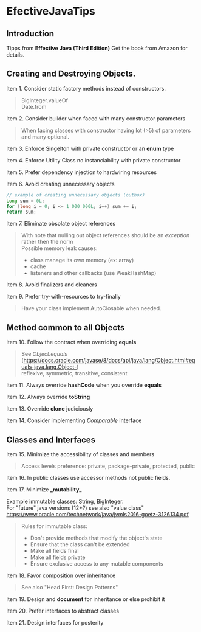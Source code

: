 # EfectiveJavaTips

## Introduction  
Tipps from **Effective Java (Third Edition)** Get the book from Amazon for details.
  

## Creating and Destroying Objects.  
  
Item 1. Consider static factory methods instead of constructors.  
  
>BigInteger.valueOf  
>Date.from  

Item 2. Consider builder when faced with many constructor parameters  
  
> When facing classes with constructor having lot (>5) of parameters and many optional.
  
Item 3. Enforce Singelton with private constructor or an **enum** type  
  
Item 4. Enforce Utility Class no instanciability with private constructor  
  
Item 5. Prefer dependency injection to hardwiring resources
  
Item 6. Avoid creating unnecessary objects

```java
// example of creating unnecessary objects (outbox)  
Long sum = 0L;  
for (long i = 0; i <= 1_000_000L; i++) sum += i;  
return sum;  
```

Item 7. Eliminate obsolate object references  
  
> With note that nulling out object references should be an _exception_ rather then the norm  
> Possible memory leak causes: 
> * class manage its own memory (ex: array)
> * cache
> * listeners and other callbacks (use WeakHashMap)
  
Item 8. Avoid finalizers and cleaners  
  
Item 9. Prefer try-with-resources to try-finally
  
> Have your class implement AutoClosable when needed.
 

## Method common to all Objects
  
Item 10. Follow the contract when overriding **equals**
  
> See _Object.equals_  
(https://docs.oracle.com/javase/8/docs/api/java/lang/Object.html#equals-java.lang.Object-)  
> reflexive, symmetric, transitive, consistent  

Item 11. Always override **hashCode** when you override **equals**
  
Item 12. Always override **toString**
  
Item 13. Override **clone** judiciously
  
Item 14. Consider implementing _Comparable_ interface
  
## Classes and Interfaces  
  
Item 15. Minimize the accessibility of classes and members  
  
> Access levels preference: private, package-private, protected, public 

Item 16. In public classes use accessor methods not public fields.  
  
Item 17. Minimize **_mutability**_  
    
Example immutable classes: String, BigInteger.  
For "future" java versions (12+?) see also "value class"  
https://www.oracle.com/technetwork/java/jvmls2016-goetz-3126134.pdf
  
> Rules for immutable class:  
> * Don't provide methods that modify the object's state  
> * Ensure that the class can't be extended  
> * Make all fields final  
> * Make all fields private  
> * Ensure exclusive access to any mutable components  
  
Item 18. Favor composition over inheritance  
  
> See also "Head First: Design Patterns"
  
Item 19. Design and **document** for inheritance or else prohibit it  
  
Item 20. Prefer interfaces to abstract classes  
  
Item 21. Design interfaces for posterity
  
  






